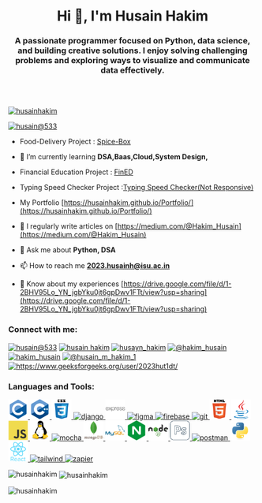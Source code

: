 <h1 align="center">Hi 👋, I'm Husain Hakim</h1>
<h3 align="center">A passionate programmer focused on Python, data science, and building creative solutions. I enjoy solving challenging problems and exploring ways to visualize and communicate data effectively.</h3>
<BR><BR>

<p align="left"> <a href="https://github.com/ryo-ma/github-profile-trophy"><img src="https://github-profile-trophy.vercel.app/?username=husainhakim" alt="husainhakim" /></a> </p>

<p align="left"> <a href="https://twitter.com/Husain533" target="blank"><img src="https://img.shields.io/twitter/follow/husain@533?logo=twitter&style=for-the-badge" alt="husain@533" /></a> </p>

- Food-Delivery Project : [Spice-Box](https://github.com/husainhakim/Food-Delivery)

- 🌱 I’m currently learning **DSA,Baas,Cloud,System Design,**

- Financial Education Project : [FinED](https://github.com/husainhakim/Fined)

- Typing Speed Checker Project :[Typing Speed Checker(Not Responsive)](https://github.com/husainhakim/Typing-Speed-Checker)

- My Portfolio [https://husainhakim.github.io/Portfolio/](https://husainhakim.github.io/Portfolio/)

- 📝 I regularly write articles on [https://medium.com/@Hakim_Husain](https://medium.com/@Hakim_Husain)

- 💬 Ask me about **Python, DSA**

- 📫 How to reach me **2023.husainh@isu.ac.in**

- 📄 Know about my experiences [https://drive.google.com/file/d/1-2BHV95Lo_YN_jgbYku0jt6gpDwv1FTt/view?usp=sharing](https://drive.google.com/file/d/1-2BHV95Lo_YN_jgbYku0jt6gpDwv1FTt/view?usp=sharing)

<h3 align="left">Connect with me:</h3>
<p align="left">
<a href="https://twitter.com/husain@533" target="blank"><img align="center" src="https://raw.githubusercontent.com/rahuldkjain/github-profile-readme-generator/master/src/images/icons/Social/twitter.svg" alt="husain@533" height="30" width="40" /></a>
<a href="https://linkedin.com/in/husain hakim" target="blank"><img align="center" src="https://raw.githubusercontent.com/rahuldkjain/github-profile-readme-generator/master/src/images/icons/Social/linked-in-alt.svg" alt="husain hakim" height="30" width="40" /></a>
<a href="https://instagram.com/husayn_hakim" target="blank"><img align="center" src="https://raw.githubusercontent.com/rahuldkjain/github-profile-readme-generator/master/src/images/icons/Social/instagram.svg" alt="husayn_hakim" height="30" width="40" /></a>
<a href="https://medium.com/@hakim_husain" target="blank"><img align="center" src="https://raw.githubusercontent.com/rahuldkjain/github-profile-readme-generator/master/src/images/icons/Social/medium.svg" alt="@hakim_husain" height="30" width="40" /></a>
<a href="https://www.leetcode.com/hakim_husain" target="blank"><img align="center" src="https://raw.githubusercontent.com/rahuldkjain/github-profile-readme-generator/master/src/images/icons/Social/leet-code.svg" alt="hakim_husain" height="30" width="40" /></a>
<a href="https://www.hackerearth.com/@husain_m_hakim_1" target="blank"><img align="center" src="https://raw.githubusercontent.com/rahuldkjain/github-profile-readme-generator/master/src/images/icons/Social/hackerearth.svg" alt="@husain_m_hakim_1" height="30" width="40" /></a>
<a href="https://auth.geeksforgeeks.org/user/https://www.geeksforgeeks.org/user/2023hut1dt/" target="blank"><img align="center" src="https://raw.githubusercontent.com/rahuldkjain/github-profile-readme-generator/master/src/images/icons/Social/geeks-for-geeks.svg" alt="https://www.geeksforgeeks.org/user/2023hut1dt/" height="30" width="40" /></a>
</p>

<h3 align="left">Languages and Tools:</h3>
<p align="left"> <a href="https://www.cprogramming.com/" target="_blank" rel="noreferrer"> <img src="https://raw.githubusercontent.com/devicons/devicon/master/icons/c/c-original.svg" alt="c" width="40" height="40"/> </a> <a href="https://www.w3schools.com/cpp/" target="_blank" rel="noreferrer"> <img src="https://raw.githubusercontent.com/devicons/devicon/master/icons/cplusplus/cplusplus-original.svg" alt="cplusplus" width="40" height="40"/> </a> <a href="https://www.w3schools.com/css/" target="_blank" rel="noreferrer"> <img src="https://raw.githubusercontent.com/devicons/devicon/master/icons/css3/css3-original-wordmark.svg" alt="css3" width="40" height="40"/> </a> <a href="https://www.djangoproject.com/" target="_blank" rel="noreferrer"> <img src="https://cdn.worldvectorlogo.com/logos/django.svg" alt="django" width="40" height="40"/> </a> <a href="https://expressjs.com" target="_blank" rel="noreferrer"> <img src="https://raw.githubusercontent.com/devicons/devicon/master/icons/express/express-original-wordmark.svg" alt="express" width="40" height="40"/> </a> <a href="https://www.figma.com/" target="_blank" rel="noreferrer"> <img src="https://www.vectorlogo.zone/logos/figma/figma-icon.svg" alt="figma" width="40" height="40"/> </a> <a href="https://firebase.google.com/" target="_blank" rel="noreferrer"> <img src="https://www.vectorlogo.zone/logos/firebase/firebase-icon.svg" alt="firebase" width="40" height="40"/> </a> <a href="https://git-scm.com/" target="_blank" rel="noreferrer"> <img src="https://www.vectorlogo.zone/logos/git-scm/git-scm-icon.svg" alt="git" width="40" height="40"/> </a> <a href="https://www.w3.org/html/" target="_blank" rel="noreferrer"> <img src="https://raw.githubusercontent.com/devicons/devicon/master/icons/html5/html5-original-wordmark.svg" alt="html5" width="40" height="40"/> </a> <a href="https://www.java.com" target="_blank" rel="noreferrer"> <img src="https://raw.githubusercontent.com/devicons/devicon/master/icons/java/java-original.svg" alt="java" width="40" height="40"/> </a> <a href="https://developer.mozilla.org/en-US/docs/Web/JavaScript" target="_blank" rel="noreferrer"> <img src="https://raw.githubusercontent.com/devicons/devicon/master/icons/javascript/javascript-original.svg" alt="javascript" width="40" height="40"/> </a> <a href="https://www.linux.org/" target="_blank" rel="noreferrer"> <img src="https://raw.githubusercontent.com/devicons/devicon/master/icons/linux/linux-original.svg" alt="linux" width="40" height="40"/> </a> <a href="https://mochajs.org" target="_blank" rel="noreferrer"> <img src="https://www.vectorlogo.zone/logos/mochajs/mochajs-icon.svg" alt="mocha" width="40" height="40"/> </a> <a href="https://www.mongodb.com/" target="_blank" rel="noreferrer"> <img src="https://raw.githubusercontent.com/devicons/devicon/master/icons/mongodb/mongodb-original-wordmark.svg" alt="mongodb" width="40" height="40"/> </a> <a href="https://www.mysql.com/" target="_blank" rel="noreferrer"> <img src="https://raw.githubusercontent.com/devicons/devicon/master/icons/mysql/mysql-original-wordmark.svg" alt="mysql" width="40" height="40"/> </a> <a href="https://www.nginx.com" target="_blank" rel="noreferrer"> <img src="https://raw.githubusercontent.com/devicons/devicon/master/icons/nginx/nginx-original.svg" alt="nginx" width="40" height="40"/> </a> <a href="https://nodejs.org" target="_blank" rel="noreferrer"> <img src="https://raw.githubusercontent.com/devicons/devicon/master/icons/nodejs/nodejs-original-wordmark.svg" alt="nodejs" width="40" height="40"/> </a> <a href="https://www.photoshop.com/en" target="_blank" rel="noreferrer"> <img src="https://raw.githubusercontent.com/devicons/devicon/master/icons/photoshop/photoshop-line.svg" alt="photoshop" width="40" height="40"/> </a> <a href="https://postman.com" target="_blank" rel="noreferrer"> <img src="https://www.vectorlogo.zone/logos/getpostman/getpostman-icon.svg" alt="postman" width="40" height="40"/> </a> <a href="https://www.python.org" target="_blank" rel="noreferrer"> <img src="https://raw.githubusercontent.com/devicons/devicon/master/icons/python/python-original.svg" alt="python" width="40" height="40"/> </a> <a href="https://reactjs.org/" target="_blank" rel="noreferrer"> <img src="https://raw.githubusercontent.com/devicons/devicon/master/icons/react/react-original-wordmark.svg" alt="react" width="40" height="40"/> </a> <a href="https://tailwindcss.com/" target="_blank" rel="noreferrer"> <img src="https://www.vectorlogo.zone/logos/tailwindcss/tailwindcss-icon.svg" alt="tailwind" width="40" height="40"/> </a> <a href="https://zapier.com" target="_blank" rel="noreferrer"> <img src="https://www.vectorlogo.zone/logos/zapier/zapier-icon.svg" alt="zapier" width="40" height="40"/> </a> </p>

<p><img align="left" src="https://github-readme-stats.vercel.app/api/top-langs?username=husainhakim&show_icons=true&locale=en&layout=compact" alt="husainhakim" /></p>

<p>&nbsp;<img align="center" src="https://github-readme-stats.vercel.app/api?username=husainhakim&show_icons=true&locale=en" alt="husainhakim" /></p>

<p><img align="center" src="https://github-readme-streak-stats.herokuapp.com/?user=husainhakim&" alt="husainhakim" /></p>
